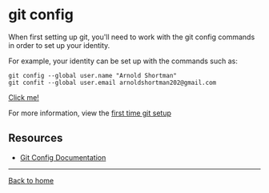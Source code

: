 # git config

When first setting up git, you'll need to work with the git config commands in order to set up your identity.

For example, your identity can be set up with the commands such as: 
```
git config --global user.name "Arnold Shortman"
git confit --global user.email arnoldshortman202@gmail.com
```
[Click me!](https://www.youtube.com/watch?v=HUBNt18RFbo)

For more information, view the [first time git setup](https://git-scm.com/book/en/v2/Getting-Started-First-Time-Git-Setup)

## Resources

- [Git Config Documentation](https://git-scm.com/docs/git-config)
---

[Back to home](../README.md)
